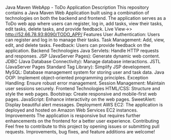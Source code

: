 Java Maven WebApp - ToDo Application
Description
This repository contains a Java Maven Web Application built using a combination of technologies on both the backend and frontend. The application serves as a ToDo web app where users can register, log in, add tasks, view their tasks, edit tasks, delete tasks, and provide feedback.
Live View->> http://52.66.78.93:8090/TODO_APP/
Features
User Authentication: Users can register and log in to manage their tasks.
Task Management: Add, view, edit, and delete tasks.
Feedback: Users can provide feedback on the application.
Backend Technologies
Java Servlets: Handle HTTP requests and responses.
JSP (JavaServer Pages): Generate dynamic web content.
JDBC (Java Database Connectivity): Manage database interactions.
JSTL (JavaServer Pages Standard Tag Library): Simplify JSP development.
MySQL: Database management system for storing user and task data.
Java OOP: Implement object-oriented programming principles.
Exception Handling: Ensure robust error management.
Session Management: Maintain user sessions securely.
Frontend Technologies
HTML/CSS: Structure and style the web pages.
Bootstrap: Create responsive and mobile-first web pages.
JavaScript: Enhance interactivity on the web pages.
SweetAlert: Display beautiful alert messages.
Deployment
AWS EC2: The application is deployed and hosted on Amazon Web Services EC2 instances.
Improvements
The application is responsive but requires further enhancements on the frontend for a better user experience.
Contributing
Feel free to contribute to this project by opening issues or submitting pull requests. Improvements, bug fixes, and feature additions are welcome!
